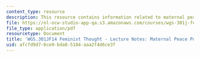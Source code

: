 ```yaml
---
content_type: resource
description: This resource contains information related to maternal peace politics.
file: https://ol-ocw-studio-app-qa.s3.amazonaws.com/courses/wgs-301j-feminist-thought-fall-2014/afcfd9d76ce9bda85184aaa2f4d6ce3f_MITWGS_301JF14_Sess13.pdf
file_type: application/pdf
resourcetype: Document
title: 'WGS.301JF14 Feminist Thought - Lecture Notes: Maternal Peace Politics'
uid: afcfd9d7-6ce9-bda8-5184-aaa2f4d6ce3f
---
```


